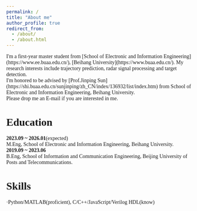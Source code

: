 ```yaml
---
permalink: /
title: "About me"
author_profile: true
redirect_from: 
  - /about/
  - /about.html
---
```

<font face='rm'>
I'm a first-year master student from [School of Electronic and Information Engineering](https://www.ee.buaa.edu.cn/), [Beihang University](https://www.buaa.edu.cn/). My research interests include trajectory prediction, radar signal processing and target detection.<br/>
I'm honored to be advised by [Prof.Jinping Sun](https://shi.buaa.edu.cn/sunjinping/zh_CN/index/136932/list/index.htm) from School of Electronic and Information Engineering, Beihang University.<br/>
Please drop me an E-mail if you are interested in me.

Education
======
**2023.09 ~ 2026.01**(expected)<br/>
M.Eng, School of Electronic and Information Engineering, Beihang University.<br/>
**2019.09 ~ 2023.06**<br/>
B.Eng, School of Information and Communication Engineering, Beijing University of Posts and Telecommunications.

Skills
======
·Python/MATLAB(proficient), C/C++/JavaScript/Verilog HDL(know)
<font/>
